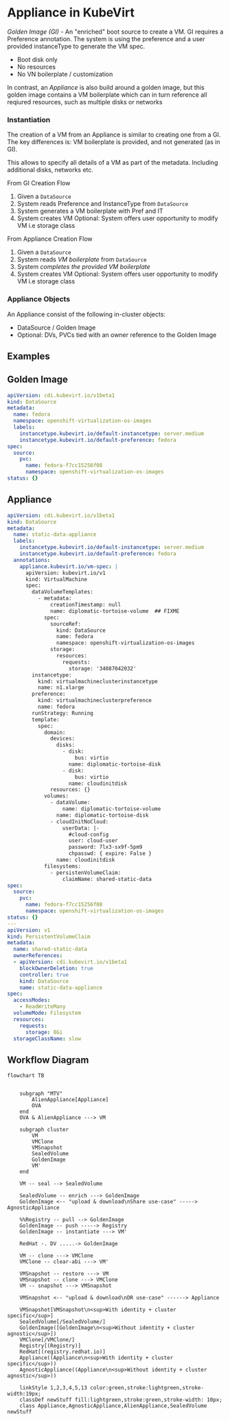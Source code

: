 # Appliance in KubeVirt

_Golden Image (GI)_ - An "enriched" boot source to create a VM.
GI requires a Preference annotation.
The system is using the preference and a user provided instanceType
to generate the VM spec.

- Boot disk only
- No resources
- No VN boilerplate / customization

In contrast, an _Appliance_ is also build around a golden image, but
this golden image contains a VM boilerplate which can in turn
reference all reqiured resources, such as multiple disks or networks

### Instantiation

The creation of a VM from an Appliance is similar to creating one
from a GI.
The key differences is:
VM boilerplate is provided, and not generated (as in GI).

This allows to specify all details of a VM as part of the metadata.
Including additional disks, networks etc.

From GI Creation Flow
1. Given a `DataSource`
2. System reads Preference and InstanceType from `DataSource`
3. System generates a VM boilerplate with Pref and IT
4. System creates VM
   Optional: System offers user opportunity to modify VM i.e storage
   class

From Appliance Creation Flow
1. Given a `DataSource`
2. System reads _VM boilerplate_ from `DataSource`
3. System _completes the provided VM boilerplate_
4. System creates VM
   Optional: System offers user opportunity to modify VM i.e storage
   class

### Appliance Objects

An Appliance consist of the following in-cluster objects:
- DataSource / Golden Image
- Optional: DVs, PVCs tied with an owner reference to the Golden Image

## Examples

## Golden Image
```yaml
apiVersion: cdi.kubevirt.io/v1beta1
kind: DataSource
metadata:
  name: fedora
  namespace: openshift-virtualization-os-images
  labels:
    instancetype.kubevirt.io/default-instancetype: server.medium
    instancetype.kubevirt.io/default-preference: fedora
spec:
  source:
    pvc:
      name: fedora-f7cc15256f08
      namespace: openshift-virtualization-os-images
status: {}
```

## Appliance
```yaml
apiVersion: cdi.kubevirt.io/v1beta1
kind: DataSource
metadata:
  name: static-data-appliance
  labels:
    instancetype.kubevirt.io/default-instancetype: server.medium
    instancetype.kubevirt.io/default-preference: fedora
  annotations:
    appliance.kubevirt.io/vm-spec: |
      apiVersion: kubevirt.io/v1
      kind: VirtualMachine
      spec:
        dataVolumeTemplates:
          - metadata:
              creationTimestamp: null
              name: diplomatic-tortoise-volume  ## FIXME
            spec:
              sourceRef:
                kind: DataSource
                name: fedora
                namespace: openshift-virtualization-os-images
              storage:
                resources:
                  requests:
                    storage: '34087042032'
        instancetype:
          kind: virtualmachineclusterinstancetype
          name: n1.xlarge
        preference:
          kind: virtualmachineclusterpreference
          name: fedora
        runStrategy: Running
        template:
          spec:
            domain:
              devices:
                disks:
                  - disk:
                      bus: virtio
                    name: diplomatic-tortoise-disk
                  - disk:
                      bus: virtio
                    name: cloudinitdisk
              resources: {}
            volumes:
              - dataVolume:
                  name: diplomatic-tortoise-volume
                name: diplomatic-tortoise-disk
              - cloudInitNoCloud:
                  userData: |-
                    #cloud-config
                    user: cloud-user
                    password: 7lx3-sx9f-5pm9
                    chpasswd: { expire: False }
                name: cloudinitdisk
            filesystems:
              - persistenVolumeClaim:
                  claimName: shared-static-data
spec:
  source:
    pvc:
      name: fedora-f7cc15256f08
      namespace: openshift-virtualization-os-images
status: {}
---
apiVersion: v1
kind: PersistentVolumeClaim
metadata:
  name: shared-static-data
  ownerReferences:
  - apiVersion: cdi.kubevirt.io/v1beta1
    blockOwnerDeletion: true
    controller: true
    kind: DataSource
    name: static-data-appliance
spec:
  accessModes:
    - ReadWriteMany
  volumeMode: Filesystem
  resources:
    requests:
      storage: 8Gi
  storageClassName: slow
```

## Workflow Diagram

```mermaid
flowchart TB
    
    
    subgraph "MTV"
        AlienAppliance[Appliance]
        OVA
    end
    OVA & AlienAppliance ---> VM

    subgraph cluster
        VM
        VMClone
        VMSnapshot
        SealedVolume
        GoldenImage
        VM' 
    end

    VM -- seal --> SealedVolume    
    
    SealedVolume -- enrich ---> GoldenImage
    GoldenImage <-- "upload & download\nShare use-case" -----> AgnosticAppliance

    %%Registry -- pull --> GoldenImage
    GoldenImage -- push -----> Registry
    GoldenImage -- instantiate ---> VM'
    
    RedHat -. DV .....-> GoldenImage

    VM -- clone ---> VMClone
    VMClone -- clear-abi ---> VM'
    
    VMSnapshot -- restore ---> VM
    VMSnapshot -- clone ---> VMClone
    VM -- snapshot ---> VMSnapshot

    VMSnapshot <-- "upload & download\nDR use-case" ------> Appliance

    VMSnapshot[VMSnapshot\n<sup>With identity + cluster specific</sup>]
    SealedVolume[/SealedVolume/]
    GoldenImage([GoldenImage\n<sup>Without identity + cluster agnostic</sup>])    
    VMClone[/VMClone/]
    Registry[(Registry)]
    RedHat[(registry.redhat.io)]
    Appliance((Appliance\n<sup>With identity + cluster specific</sup>))
    AgnosticAppliance((Appliance\n<sup>Without identity + cluster agnostic</sup>))

    linkStyle 1,2,3,4,5,13 color:green,stroke:lightgreen,stroke-width:19px;
    classDef newStuff fill:lightgreen,stroke:green,stroke-width: 10px;
    class Appliance,AgnosticAppliance,AlienAppliance,SealedVolume newStuff
```
